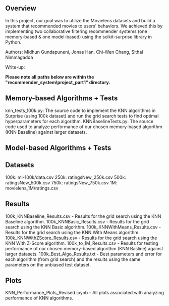 Overview
--------
In this project, our goal was to utilize the Movielens datasets and build a system that recommended movies to users' behaviors.
We achieved this by implementing two collaborative filtering recommender systems (one memory-based & one model-based) using the scikit-surprise library in Python.


Authors: Midhun Gundapuneni, Jonas Han, Chi-Wen Chang, Sithal Nimmagadda


Write-up: 



**Please note all paths below are within the "recommender_system\project_part1" directory.**

Memory-based Algorithms + Tests
-------------------------------
knn_tests_100k.py: The source code to implement the KNN algorithms in Surprise (using 100k dataset) and 
run the grid search tests to find optimal hyperparameters for each algorithm.
KNNBaselineTests.py: The source code used to analyze performance of our chosen memory-based algorithm (KNN Baseline) against
larger datasets. 


Model-based Algorithms + Tests
------------------------------



Datasets
--------
100k: ml-100k/data.csv
250k: ratingsNew_250k.csv
500k: ratingsNew_500k.csv
750k: ratingsNew_750k.csv
1M: movielens_1M/ratings.csv


Results
-------
100k_KNNBaseline_Results.csv - Results for the grid search using the KNN Baseline algorithm.
100k_KNNBasic_Results.csv - Results for the grid search using the KNN Basic algorithm.
100k_KNNWithMeans_Results.csv - Results for the grid search using the KNN With Means algorithm.
100k_KNNWithZScore_Results.csv - Results for the grid search using the KNN With Z-Score algorithm.
100k_to_1M_Results.csv - Results for testing performance of our chosen memory-based algorithm (KNN Basline) against larger datasets.
100k_Best_Algo_Results.txt - Best parameters and error for each algorithm (from grid search) and the results using the same parameters on the unbiased test dataset.


Plots
-----
KNN_Performance_Plots_Revised.ipynb - All plots associated with analyzing performance of KNN algorithms.
